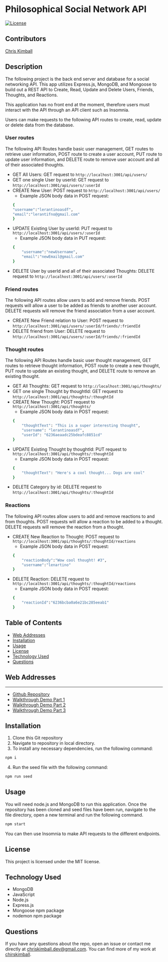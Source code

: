 # Philosophical Social Network API


[![License](https://img.shields.io/badge/license-MIT-blue.svg)](https://opensource.org/licenses/MIT)


## Contributors

[Chris Kimball](https://github.com/chirskimball "chirskimball's GitHub Profile")


## Description

The following project is the back end server and database for a social networking API. This app utilizes Express.js, MongoDB, and Mongoose to build out a REST API to Create, Read, Update and Delete Users, Friends, Thoughts, and Reactions.

This application has no front end at the moment, therefore users must interact with the API through an API client such as Insomnia.

Users can make requests to the following API routes to create, read, update or delete data from the database.


### User routes
The following API Routes handle basic user management, GET routes to retrieve user information, POST route to create a user account, PUT route to update user information, and DELETE route to remove user account and all of their associated thoughts.

* GET All Users: GET request to ```http://localhost:3001/api/users/```
* GET one single User by userId: GET request to ```http://localhost:3001/api/users/:userId```
* CREATE New User: POST request to ```http://localhost:3001/api/users/```
    * Example JSON body data in POST request:
    ```bash
    {
	"username":"lerantinoasdf",
	"email":"lerantifno@gmail.com"
    }
    ```
* UPDATE Existing User by userId: PUT request to ```http://localhost:3001/api/users/:userId```
    * Example JSON body data in PUT request:
    ```bash
    {
	    "username":"newUsername",
	    "email":"newEmail@gmail.com"
    }
    ```
* DELETE User by userId and all of their associated Thoughts: DELETE request to ```http://localhost:3001/api/users/:userId```


### Friend routes
The following API routes allow users to add and remove friends. POST requests will allow a user to be added as friends to another user account. DELETE requests will remove the friend association from a user account.

* CREATE New Friend relation to User: POST request to ```http://localhost:3001/api/users/:userId/friends/:friendId```
* DELETE friend from User: DELETE request to ```http://localhost:3001/api/users/:userId/friends/:friendId```


### Thought routes
The following API Routes handle basic user thought management, GET routes to retrieve thought information, POST route to create a new thought, PUT route to update an existing thought, and DELETE route to remove an existing thought.

* GET All Thoughts: GET request to ```http://localhost:3001/api/thoughts/```
* GET one single Thought by thoughtId: GET request to ```http://localhost:3001/api/thoughts/:thoughtId```
* CREATE New Thought: POST request to ```http://localhost:3001/api/thoughts/```
    * Example JSON body data in POST request:
    ```bash
    {
	    "thoughtText": "This is a super interesting thought",
        "username": "lerantinoasdf",
        "userId": "6236aeaadc25bdeafc8851cd"
    }
    ```
* UPDATE Existing Thought by thoughtId: PUT request to ```http://localhost:3001/api/thoughts/:thoughtId```
    * Example JSON body data in POST request:
    ```bash
    {
        "thoughtText": "Here's a cool thought... Dogs are cool"
    }
    ```
* DELETE Category by id: DELETE request to ```http://localhost:3001/api/thoughts/:thoughtId```


### Reactions
The following API routes allow users to add and remove reactions to and from thoughts. POST requests will allow a reaction to be added to a thought. DELETE requests will remove the reaction from a thought.

* CREATE New Reaction to Thought: POST request to ```http://localhost:3001/api/thoughts/:thoughtId/reactions```
    * Example JSON body data in POST request:
    ```bash
    {
	    "reactionBody":"Wow cool thought! #3",
	    "username":"lenartino"
    }
    ```
* DELETE Reaction: DELETE request to ```http://localhost:3001/api/thoughts/:thoughtId/reactions```
    * Example JSON body data in POST request:
    ```bash
    {
	    "reactionId":"6236bcba0a6e21bc285eeab1"
    }
    ```

## Table of Contents 

* [Web Addresses](#web-addresses)
* [Installation](#installation)
* [Usage](#usage)
* [License](#license)
* [Technology Used](#technology-used)
* [Questions](#questions)


## Web Addresses
---------------

*  [Github Repository](https://github.com/chriskimball/philosophical-social-api "Github Repo")
*  [Walkthrough Demo Part 1](https://drive.google.com/file/d/1bFKi6eTyK0irvHxtZ2HPBHo8Mxn3-z97/view "Walkthrough Demo Part 1")
*  [Walkthrough Demo Part 2](https://drive.google.com/file/d/130y0QhoxnCeCE0nYjqyl9fRA4tf7sNRe/view "Walkthrough Demo Part 2")
*  [Walkthrough Demo Part 3](https://drive.google.com/file/d/1M86-bBshazB0iDZss7pibR6C_qRpczc5/view "Walkthrough Demo Part 3")


## Installation

1. Clone this Git repository
2. Navigate to repository in local directory.
3. To install any necessary dependencies, run the following command:
```bash
npm i
```
4. Run the seed file with the following command:
```bash
npm run seed
```


## Usage

You will need node.js and MongoDB to run this application. Once the repository has been cloned and seed files have been run, navigate to the file directory, open a new terminal and run the following command.

```bash
npm start
```

You can then use Insomnia to make API requests to the different endpoints.


## License

This project is licensed under the MIT license.


## Technology Used

* MongoDB
* JavaScript
* Node.js
* Express.js
* Mongoose npm package
* nodemon npm package


## Questions

If you have any questions about the repo, open an issue or contact me directly at [chriskimball.dev@gmail.com](mailto:chriskimball.dev@gmail.com). You can find more of my work at [chirskimball](https://github.com/chirskimball "chirskimball's GitHub Profile").
